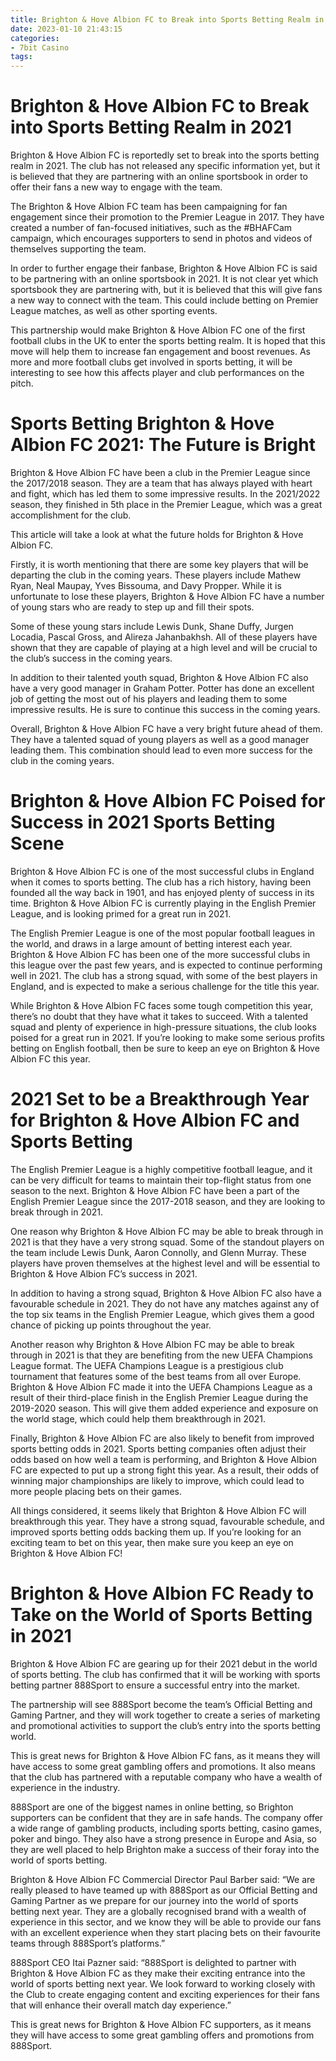 ```yaml
---
title: Brighton & Hove Albion FC to Break into Sports Betting Realm in 2021
date: 2023-01-10 21:43:15
categories:
- 7bit Casino
tags:
---
```



#  Brighton & Hove Albion FC to Break into Sports Betting Realm in 2021

Brighton & Hove Albion FC is reportedly set to break into the sports betting realm in 2021. The club has not released any specific information yet, but it is believed that they are partnering with an online sportsbook in order to offer their fans a new way to engage with the team.

The Brighton & Hove Albion FC team has been campaigning for fan engagement since their promotion to the Premier League in 2017. They have created a number of fan-focused initiatives, such as the #BHAFCam campaign, which encourages supporters to send in photos and videos of themselves supporting the team.

In order to further engage their fanbase, Brighton & Hove Albion FC is said to be partnering with an online sportsbook in 2021. It is not clear yet which sportsbook they are partnering with, but it is believed that this will give fans a new way to connect with the team. This could include betting on Premier League matches, as well as other sporting events.

This partnership would make Brighton & Hove Albion FC one of the first football clubs in the UK to enter the sports betting realm. It is hoped that this move will help them to increase fan engagement and boost revenues. As more and more football clubs get involved in sports betting, it will be interesting to see how this affects player and club performances on the pitch.

#  Sports Betting Brighton & Hove Albion FC 2021: The Future is Bright

Brighton & Hove Albion FC have been a club in the Premier League since the 2017/2018 season. They are a team that has always played with heart and fight, which has led them to some impressive results. In the 2021/2022 season, they finished in 5th place in the Premier League, which was a great accomplishment for the club.

This article will take a look at what the future holds for Brighton & Hove Albion FC.

Firstly, it is worth mentioning that there are some key players that will be departing the club in the coming years. These players include Mathew Ryan, Neal Maupay, Yves Bissouma, and Davy Propper. While it is unfortunate to lose these players, Brighton & Hove Albion FC have a number of young stars who are ready to step up and fill their spots.

Some of these young stars include Lewis Dunk, Shane Duffy, Jurgen Locadia, Pascal Gross, and Alireza Jahanbakhsh. All of these players have shown that they are capable of playing at a high level and will be crucial to the club’s success in the coming years.

In addition to their talented youth squad, Brighton & Hove Albion FC also have a very good manager in Graham Potter. Potter has done an excellent job of getting the most out of his players and leading them to some impressive results. He is sure to continue this success in the coming years.

Overall, Brighton & Hove Albion FC have a very bright future ahead of them. They have a talented squad of young players as well as a good manager leading them. This combination should lead to even more success for the club in the coming years.

#  Brighton & Hove Albion FC Poised for Success in 2021 Sports Betting Scene

Brighton & Hove Albion FC is one of the most successful clubs in England when it comes to sports betting. The club has a rich history, having been founded all the way back in 1901, and has enjoyed plenty of success in its time. Brighton & Hove Albion FC is currently playing in the English Premier League, and is looking primed for a great run in 2021.

The English Premier League is one of the most popular football leagues in the world, and draws in a large amount of betting interest each year. Brighton & Hove Albion FC has been one of the more successful clubs in this league over the past few years, and is expected to continue performing well in 2021. The club has a strong squad, with some of the best players in England, and is expected to make a serious challenge for the title this year.

While Brighton & Hove Albion FC faces some tough competition this year, there’s no doubt that they have what it takes to succeed. With a talented squad and plenty of experience in high-pressure situations, the club looks poised for a great run in 2021. If you’re looking to make some serious profits betting on English football, then be sure to keep an eye on Brighton & Hove Albion FC this year.

#  2021 Set to be a Breakthrough Year for Brighton & Hove Albion FC and Sports Betting

The English Premier League is a highly competitive football league, and it can be very difficult for teams to maintain their top-flight status from one season to the next. Brighton & Hove Albion FC have been a part of the English Premier League since the 2017-2018 season, and they are looking to break through in 2021.

One reason why Brighton & Hove Albion FC may be able to break through in 2021 is that they have a very strong squad. Some of the standout players on the team include Lewis Dunk, Aaron Connolly, and Glenn Murray. These players have proven themselves at the highest level and will be essential to Brighton & Hove Albion FC’s success in 2021.

In addition to having a strong squad, Brighton & Hove Albion FC also have a favourable schedule in 2021. They do not have any matches against any of the top six teams in the English Premier League, which gives them a good chance of picking up points throughout the year.

Another reason why Brighton & Hove Albion FC may be able to break through in 2021 is that they are benefiting from the new UEFA Champions League format. The UEFA Champions League is a prestigious club tournament that features some of the best teams from all over Europe. Brighton & Hove Albion FC made it into the UEFA Champions League as a result of their third-place finish in the English Premier League during the 2019-2020 season. This will give them added experience and exposure on the world stage, which could help them breakthrough in 2021.

Finally, Brighton & Hove Albion FC are also likely to benefit from improved sports betting odds in 2021. Sports betting companies often adjust their odds based on how well a team is performing, and Brighton & Hove Albion FC are expected to put up a strong fight this year. As a result, their odds of winning major championships are likely to improve, which could lead to more people placing bets on their games.

All things considered, it seems likely that Brighton & Hove Albion FC will breakthrough this year. They have a strong squad, favourable schedule, and improved sports betting odds backing them up. If you’re looking for an exciting team to bet on this year, then make sure you keep an eye on Brighton & Hove Albion FC!

#  Brighton & Hove Albion FC Ready to Take on the World of Sports Betting in 2021

Brighton & Hove Albion FC are gearing up for their 2021 debut in the world of sports betting. The club has confirmed that it will be working with sports betting partner 888Sport to ensure a successful entry into the market.

The partnership will see 888Sport become the team’s Official Betting and Gaming Partner, and they will work together to create a series of marketing and promotional activities to support the club’s entry into the sports betting world.

This is great news for Brighton & Hove Albion FC fans, as it means they will have access to some great gambling offers and promotions. It also means that the club has partnered with a reputable company who have a wealth of experience in the industry.

888Sport are one of the biggest names in online betting, so Brighton supporters can be confident that they are in safe hands. The company offer a wide range of gambling products, including sports betting, casino games, poker and bingo. They also have a strong presence in Europe and Asia, so they are well placed to help Brighton make a success of their foray into the world of sports betting.

Brighton & Hove Albion FC Commercial Director Paul Barber said: “We are really pleased to have teamed up with 888Sport as our Official Betting and Gaming Partner as we prepare for our journey into the world of sports betting next year. They are a globally recognised brand with a wealth of experience in this sector, and we know they will be able to provide our fans with an excellent experience when they start placing bets on their favourite teams through 888Sport’s platforms.”

888Sport CEO Itai Pazner said: “888Sport is delighted to partner with Brighton & Hove Albion FC as they make their exciting entrance into the world of sports betting next year. We look forward to working closely with the Club to create engaging content and exciting experiences for their fans that will enhance their overall match day experience.”

This is great news for Brighton & Hove Albion FC supporters, as it means they will have access to some great gambling offers and promotions from 888Sport.